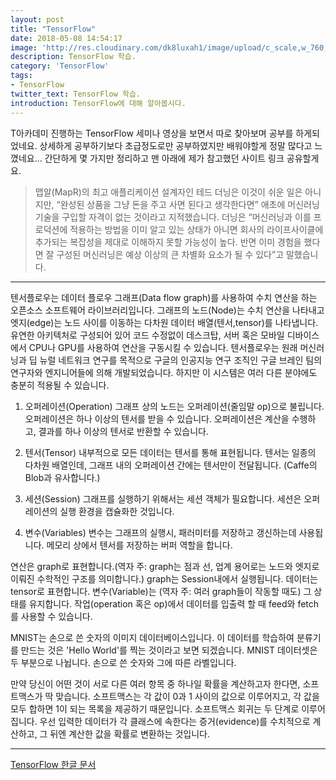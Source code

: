 ```yaml
---
layout: post
title: "TensorFlow"
date: 2018-05-08 14:54:17
image: 'http://res.cloudinary.com/dk8luxah1/image/upload/c_scale,w_760,h_400/v1502208952/tensorflow.png'
description: TensorFlow 학습.
category: 'TensorFlow'
tags:
- TensorFlow
twitter_text: TensorFlow 학습.
introduction: TensorFlow에 대해 알아봅시다.
---
```




T아카데미 진행하는 TensorFlow 세미나 영상을 보면서 따로 찾아보며 공부를 하게되었네요. 상세하게 공부하기보다 초급정도로만 공부하였지만 배워야할게 정말 많다고 느꼈네요... 간단하게 몇 가지만 정리하고 맨 아래에 제가 참고했던 사이트 링크 공유할게요.

> 맵알(MapR)의 최고 애플리케이션 설계자인 테드 더닝은 이것이 쉬운 일은 아니지만, “완성된 상품을 그냥 돈을 주고 사면 된다고 생각한다면” 애초에 머신러닝 기술을 구입할 자격이 없는 것이라고 지적했습니다. 더닝은 “머신러닝과 이를 프로덕션에 적용하는 방법을 이미 알고 있는 상태가 아니면 회사의 라이프사이클에 추가되는 복잡성을 제대로 이해하지 못할 가능성이 높다. 반면 이미 경험을 했다면 잘 구성된 머신러닝은 예상 이상의 큰 차별화 요소가 될 수 있다”고 말했습니다.


---

텐서플로우는 데이터 플로우 그래프(Data flow graph)를 사용하여 수치 연산을 하는 오픈소스 소프트웨어 라이브러리입니다. 그래프의 노드(Node)는 수치 연산을 나타내고 엣지(edge)는 노드 사이를 이동하는 다차원 데이터 배열(텐서,tensor)를 나타냅니다. 유연한 아키텍처로 구성되어 있어 코드 수정없이 데스크탑, 서버 혹은 모바일 디바이스에서 CPU나 GPU를 사용하여 연산을 구동시킬 수 있습니다. 텐서플로우는 원래 머신러닝과 딥 뉴럴 네트워크 연구를 목적으로 구글의 인공지능 연구 조직인 구글 브레인 팀의 연구자와 엔지니어들에 의해 개발되었습니다. 하지만 이 시스템은 여러 다른 분야에도 충분히 적용될 수 있습니다.


1. 오퍼레이션(Operation)
그래프 상의 노드는 오퍼레이션(줄임말 op)으로 불립니다. 오퍼레이션은 하나 이상의 텐서를 받을 수 있습니다. 오퍼레이션은 계산을 수행하고, 결과를 하나 이상의 텐서로 반환할 수 있습니다.

2. 텐서(Tensor)
내부적으로 모든 데이터는 텐서를 통해 표현됩니다. 텐서는 일종의 다차원 배열인데, 그래프 내의 오퍼레이션 간에는 텐서만이 전달됩니다. (Caffe의 Blob과 유사합니다.)

3. 세션(Session)
그래프를 실행하기 위해서는 세션 객체가 필요합니다. 세션은 오퍼레이션의 실행 환경을 캡슐화한 것입니다.

4. 변수(Variables)
변수는 그래프의 실행시, 패러미터를 저장하고 갱신하는데 사용됩니다. 메모리 상에서 텐서를 저장하는 버퍼 역할을 합니다.



연산은 graph로 표현합니다.(역자 주: graph는 점과 선, 업계 용어로는 노드와 엣지로 이뤄진 수학적인 구조를 의미합니다.)
graph는 Session내에서 실행됩니다.
데이터는 tensor로 표현합니다.
변수(Variable)는 (역자 주: 여러 graph들이 작동할 때도) 그 상태를 유지합니다.
작업(operation 혹은 op)에서 데이터를 입출력 할 때 feed와 fetch를 사용할 수 있습니다.


MNIST는 손으로 쓴 숫자의 이미지 데이터베이스입니다. 이 데이터를 학습하여 분류기를 만드는 것은 'Hello World'를 찍는 것이라고 보면 되겠습니다. MNIST 데이터셋은 두 부분으로 나뉩니다. 손으로 쓴 숫자와 그에 따른 라벨입니다.

만약 당신이 어떤 것이 서로 다른 여러 항목 중 하나일 확률을 계산하고자 한다면, 소프트맥스가 딱 맞습니다. 소프트맥스는 각 값이 0과 1 사이의 값으로 이루어지고, 각 값을 모두 합하면 1이 되는 목록을 제공하기 때문입니다. 소프트맥스 회귀는 두 단계로 이루어집니다. 우선 입력한 데이터가 각 클래스에 속한다는 증거(evidence)를 수치적으로 계산하고, 그 뒤엔 계산한 값을 확률로 변환하는 것입니다.


---

[TensorFlow 한글 문서](https://tensorflowkorea.gitbooks.io/tensorflow-kr/content/)